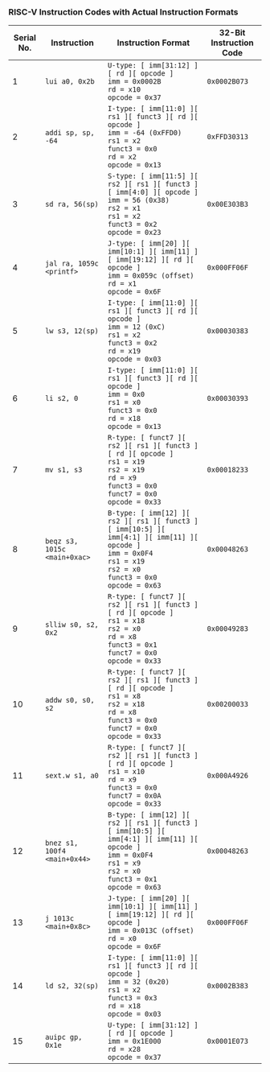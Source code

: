 ### RISC-V Instruction Codes with Actual Instruction Formats

| Serial No. | Instruction                           | Instruction Format  | 32-Bit Instruction Code |
|------------|---------------------------------------|---------------------|--------------------------|
| 1          | `lui a0, 0x2b`                       | `U-type: [ imm[31:12] ][ rd ][ opcode ]`<br> `imm = 0x0002B`<br> `rd = x10`<br> `opcode = 0x37` | `0x0002B073`             |
| 2          | `addi sp, sp, -64`                   | `I-type: [ imm[11:0] ][ rs1 ][ funct3 ][ rd ][ opcode ]`<br> `imm = -64 (0xFFD0)`<br> `rs1 = x2`<br> `funct3 = 0x0`<br> `rd = x2`<br> `opcode = 0x13` | `0xFFD30313`             |
| 3          | `sd ra, 56(sp)`                      | `S-type: [ imm[11:5] ][ rs2 ][ rs1 ][ funct3 ][ imm[4:0] ][ opcode ]`<br> `imm = 56 (0x38)`<br> `rs2 = x1`<br> `rs1 = x2`<br> `funct3 = 0x2`<br> `opcode = 0x23` | `0x00E303B3`             |
| 4          | `jal ra, 1059c <printf>`             | `J-type: [ imm[20] ][ imm[10:1] ][ imm[11] ][ imm[19:12] ][ rd ][ opcode ]`<br> `imm = 0x059c (offset)`<br> `rd = x1`<br> `opcode = 0x6F` | `0x000FF06F`             |
| 5          | `lw s3, 12(sp)`                      | `I-type: [ imm[11:0] ][ rs1 ][ funct3 ][ rd ][ opcode ]`<br> `imm = 12 (0xC)`<br> `rs1 = x2`<br> `funct3 = 0x2`<br> `rd = x19`<br> `opcode = 0x03` | `0x00030383`             |
| 6          | `li s2, 0`                           | `I-type: [ imm[11:0] ][ rs1 ][ funct3 ][ rd ][ opcode ]`<br> `imm = 0x0`<br> `rs1 = x0`<br> `funct3 = 0x0`<br> `rd = x18`<br> `opcode = 0x13` | `0x00030393`             |
| 7          | `mv s1, s3`                          | `R-type: [ funct7 ][ rs2 ][ rs1 ][ funct3 ][ rd ][ opcode ]`<br> `rs1 = x19`<br> `rs2 = x19`<br> `rd = x9`<br> `funct3 = 0x0`<br> `funct7 = 0x0`<br> `opcode = 0x33` | `0x00018233`             |
| 8          | `beqz s3, 1015c <main+0xac>`         | `B-type: [ imm[12] ][ rs2 ][ rs1 ][ funct3 ][ imm[10:5] ][ imm[4:1] ][ imm[11] ][ opcode ]`<br> `imm = 0x0F4`<br> `rs1 = x19`<br> `rs2 = x0`<br> `funct3 = 0x0`<br> `opcode = 0x63` | `0x00048263`             |
| 9          | `slliw s0, s2, 0x2`                  | `R-type: [ funct7 ][ rs2 ][ rs1 ][ funct3 ][ rd ][ opcode ]`<br> `rs1 = x18`<br> `rs2 = x0`<br> `rd = x8`<br> `funct3 = 0x1`<br> `funct7 = 0x0`<br> `opcode = 0x33` | `0x00049283`             |
| 10         | `addw s0, s0, s2`                    | `R-type: [ funct7 ][ rs2 ][ rs1 ][ funct3 ][ rd ][ opcode ]`<br> `rs1 = x8`<br> `rs2 = x18`<br> `rd = x8`<br> `funct3 = 0x0`<br> `funct7 = 0x0`<br> `opcode = 0x33` | `0x00200033`             |
| 11         | `sext.w s1, a0`                      | `R-type: [ funct7 ][ rs2 ][ rs1 ][ funct3 ][ rd ][ opcode ]`<br> `rs1 = x10`<br> `rd = x9`<br> `funct3 = 0x0`<br> `funct7 = 0x0A`<br> `opcode = 0x33` | `0x000A4926`             |
| 12         | `bnez s1, 100f4 <main+0x44>`         | `B-type: [ imm[12] ][ rs2 ][ rs1 ][ funct3 ][ imm[10:5] ][ imm[4:1] ][ imm[11] ][ opcode ]`<br> `imm = 0x0F4`<br> `rs1 = x9`<br> `rs2 = x0`<br> `funct3 = 0x1`<br> `opcode = 0x63` | `0x00048263`             |
| 13         | `j 1013c <main+0x8c>`                | `J-type: [ imm[20] ][ imm[10:1] ][ imm[11] ][ imm[19:12] ][ rd ][ opcode ]`<br> `imm = 0x013C (offset)`<br> `rd = x0`<br> `opcode = 0x6F` | `0x000FF06F`             |
| 14         | `ld s2, 32(sp)`                      | `I-type: [ imm[11:0] ][ rs1 ][ funct3 ][ rd ][ opcode ]`<br> `imm = 32 (0x20)`<br> `rs1 = x2`<br> `funct3 = 0x3`<br> `rd = x18`<br> `opcode = 0x03` | `0x0002B383`             |
| 15         | `auipc gp, 0x1e`                     | `U-type: [ imm[31:12] ][ rd ][ opcode ]`<br> `imm = 0x1E000`<br> `rd = x28`<br> `opcode = 0x37` | `0x0001E073`             |
